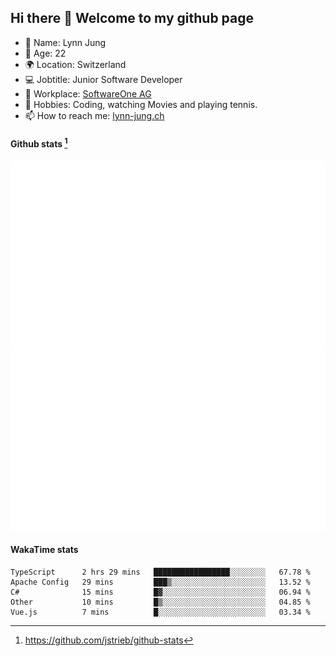 ## Hi there 👋 Welcome to my github page

- 🧑 Name: Lynn Jung
- 🔞 Age: 22
- 🌍 Location: Switzerland
- 💻 Jobtitle: Junior Software Developer
- 🏢 Workplace: [SoftwareOne AG](https://www.softwareone.com/)
- 🎾 Hobbies: Coding, watching Movies and playing tennis.
- 📫 How to reach me: [lynn-jung.ch](https://lynn-jung.ch/)


#### Github stats [^1]
![](https://github.com/lynn-jung/github-stats/blob/master/generated/overview.svg)  ![](https://github.com/lynn-jung/github-stats/blob/master/generated/languages.svg)


#### WakaTime stats
<!--START_SECTION:waka-->
```text
TypeScript      2 hrs 29 mins   █████████████████░░░░░░░░   67.78 % 
Apache Config   29 mins         ███▒░░░░░░░░░░░░░░░░░░░░░   13.52 % 
C#              15 mins         █▓░░░░░░░░░░░░░░░░░░░░░░░   06.94 % 
Other           10 mins         █▒░░░░░░░░░░░░░░░░░░░░░░░   04.85 % 
Vue.js          7 mins          █░░░░░░░░░░░░░░░░░░░░░░░░   03.34 % 
```
<!--END_SECTION:waka-->

[^1]: https://github.com/jstrieb/github-stats
